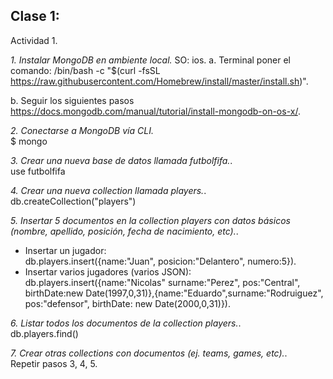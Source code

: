 ## Clase 1:  
Actividad 1.  

*1. Instalar MongoDB en ambiente local.*
SO: ios. 
a. Terminal poner el comando:
/bin/bash -c "$(curl -fsSL https://raw.githubusercontent.com/Homebrew/install/master/install.sh)". 

b. Seguir los siguientes pasos https://docs.mongodb.com/manual/tutorial/install-mongodb-on-os-x/. 

*2. Conectarse a MongoDB vía CLI.*    
  $ mongo

*3. Crear una nueva base de datos llamada futbolfifa.*.  
use futbolfifa

*4. Crear una nueva collection llamada players.*.   
db.createCollection("players")

*5. Insertar 5 documentos en la collection players con datos básicos (nombre, apellido, posición, fecha de nacimiento, etc).*.   
- Insertar un jugador:    
db.players.insert({name:"Juan", posicion:"Delantero", numero:5}).   
- Insertar varios jugadores (varios JSON):    
db.players.insert({name:"Nicolas" surname:"Perez", pos:"Central", birthDate:new Date(1997,0,31)},{name:"Eduardo",surname:"Rodruiguez", pos:"defensor", birthDate: new Date(2000,0,31)}).   

*6. Listar todos los documentos de la collection players.*.   
db.players.find()

*7. Crear otras collections con documentos (ej. teams, games, etc).*.   
Repetir pasos 3, 4, 5.
